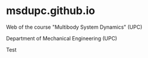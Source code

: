 # msdupc.github.io
Web of the course "Multibody System Dynamics" (UPC)

Department of Mechanical Engineering (UPC)

Test

